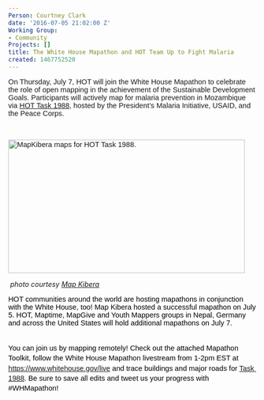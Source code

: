 ```yaml
---
Person: Courtney Clark
date: '2016-07-05 21:02:00 Z'
Working Group:
- Community
Projects: []
title: The White House Mapathon and HOT Team Up to Fight Malaria
created: 1467752520
---
```

<p><span id="docs-internal-guid-b10b6986-bcd7-b60b-769d-75c14d0e92f8" style="font-weight: normal;"><span style="font-size: 14.6667px; font-family: Arial; font-weight: 400; font-style: normal; font-variant: normal; white-space: pre-wrap; background-color: transparent;">On Thursday, July 7, HOT will join the White House Mapathon to celebrate the role of open mapping in the achievement of the Sustainable Development Goals. Participants will actively map for malaria prevention in Mozambique via <a href="http://tasks.hotosm.org/project/1988">HOT Task 1988</a></span><span style="font-size: 14.6667px; font-family: Arial; font-weight: 400; font-style: normal; font-variant: normal; white-space: pre-wrap; background-color: transparent;">, hosted by the President’s Malaria Initiative, USAID, and the Peace Corps.</span></span></p><p>&nbsp;</p><p><span style="font-weight: normal;"><span style="font-size: 14.6667px; font-family: Arial; font-weight: 400; font-style: normal; font-variant: normal; white-space: pre-wrap; background-color: transparent;"><img class="image-large" title="MapKibera hosted a mapathon in conjunction with the White House event. " src="/sites/default/files/styles/large/public/13580517_898774090250057_841324353105762206_o.jpg?itok=i4HAu1l7" alt="MapKibera maps for HOT Task 1988. " width="480" height="270"></span></span></p><p>&nbsp;<em>photo courtesy <a href="http://mapkibera.org/">Map Kibera</a></em></p><p><span style="font-size: 14.666666666666666px; font-family: Arial; color: #000000; background-color: transparent; font-weight: 400; font-style: normal; font-variant: normal; text-decoration: none; vertical-align: baseline; white-space: pre-wrap;">HOT communities around the world are hosting mapathons in conjunction with the White House, too! Map Kibera hosted a successful mapathon on July 5. HOT, Maptime, MapGive and Youth Mappers groups in Nepal, Germany and across the United States will hold additional mapathons on July 7.</span></p><p style="line-height: 1.38; margin-top: 0pt; margin-bottom: 0pt;" dir="ltr">&nbsp;</p><p style="line-height: 1.38; margin-top: 0pt; margin-bottom: 0pt;" dir="ltr"><span style="font-size: 14.666666666666666px; font-family: Arial; color: #000000; background-color: transparent; font-weight: 400; font-style: normal; font-variant: normal; text-decoration: none; vertical-align: baseline; white-space: pre-wrap;">You can join us by mapping remotely! Check out the attached Mapathon Toolkit, follow the White House Mapathon livestream from 1-2pm EST at <a href="https://www.whitehouse.gov/live">https://www.whitehouse.gov/live</a> and trace buildings and major roads for <a href="http://tasks.hotosm.org/project/1988">Task 1988</a>. Be sure to save all edits and tweet us your progress with #WHMapathon! </span></p>
